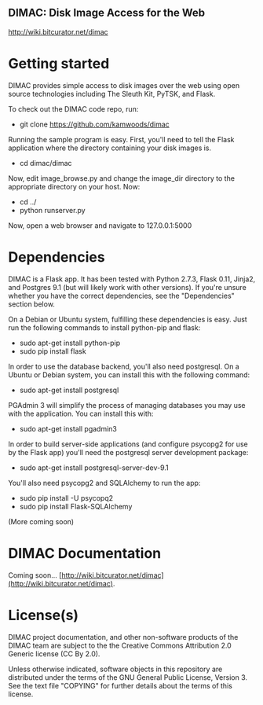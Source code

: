 DIMAC: Disk Image Access for the Web
------------------------------------
<http://wiki.bitcurator.net/dimac>

# Getting started

DIMAC provides simple access to disk images over the web using open source technologies including
The Sleuth Kit, PyTSK, and Flask.

To check out the DIMAC code repo, run:

* git clone https://github.com/kamwoods/dimac

Running the sample program is easy. First, you'll need to tell the Flask application where the directory containing your disk images is.

* cd dimac/dimac

Now, edit image\_browse.py and change the image\_dir directory to the appropriate directory on your host. Now:

* cd ../
* python runserver.py

Now, open a web browser and navigate to 127.0.0.1:5000

# Dependencies

DIMAC is a Flask app. It has been tested with Python 2.7.3, Flask 0.11, Jinja2, and Postgres 9.1 (but will likely work with other versions). If you're unsure whether you have the correct dependencies, see the "Dependencies" section below.

On a Debian or Ubuntu system, fulfilling these dependencies is easy. Just run the following commands to install python-pip and flask:

* sudo apt-get install python-pip
* sudo pip install flask

In order to use the database backend, you'll also need postgresql. On a Ubuntu or Debian system, you can install this with the following command:

* sudo apt-get install postgresql

PGAdmin 3 will simplify the process of managing databases you may use with the application. You can install this with:

* sudo apt-get install pgadmin3

In order to build server-side applications (and configure psycopg2 for use by the Flask app) you'll need the postgresql server development package:

* sudo apt-get install postgresql-server-dev-9.1

You'll also need psycopg2 and SQLAlchemy to run the app:

* sudo pip install -U psycopq2
* sudo pip install Flask-SQLAlchemy

(More coming soon)

# DIMAC Documentation

Coming soon...
[http://wiki.bitcurator.net/dimac](http://wiki.bitcurator.net/dimac).

# License(s)

DIMAC project documentation, and other non-software products of the DIMAC team are subject to the the Creative Commons Attribution 2.0 Generic license (CC By 2.0).

Unless otherwise indicated, software objects in this repository are distributed under the terms of the GNU General Public License, Version 3. See the text file "COPYING" for further details about the terms of this license.


